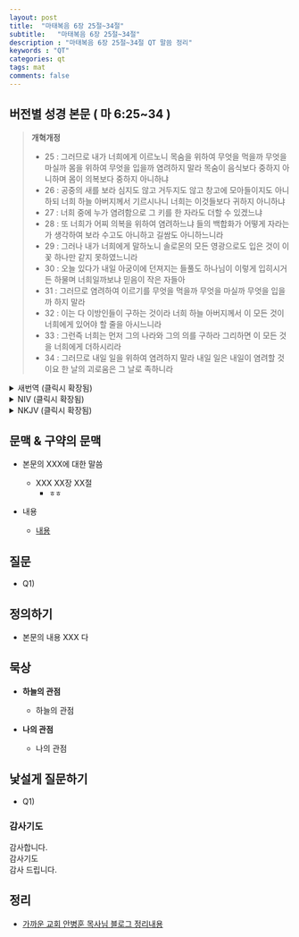 ```yaml
---
layout: post
title:  "마태복음 6장 25절~34절"
subtitle:   "마태복음 6장 25절~34절"
description : "마태복음 6장 25절~34절 QT 말씀 정리"
keywords : "QT"
categories: qt
tags: mat
comments: false
---
```


## 버전별 성경 본문 ( 마 6:25~34 )

> **개혁개정**
>* 25 : 그러므로 내가 너희에게 이르노니 목숨을 위하여 무엇을 먹을까 무엇을 마실까 몸을 위하여 무엇을 입을까 염려하지 말라 목숨이 음식보다 중하지 아니하며 몸이 의복보다 중하지 아니하냐
>* 26 : 공중의 새를 보라 심지도 않고 거두지도 않고 창고에 모아들이지도 아니하되 너희 하늘 아버지께서 기르시나니 너희는 이것들보다 귀하지 아니하냐
>* 27 : 너희 중에 누가 염려함으로 그 키를 한 자라도 더할 수 있겠느냐
>* 28 : 또 너희가 어찌 의복을 위하여 염려하느냐 들의 백합화가 어떻게 자라는가 생각하여 보라 수고도 아니하고 길쌈도 아니하느니라
>* 29 : 그러나 내가 너희에게 말하노니 솔로몬의 모든 영광으로도 입은 것이 이 꽃 하나만 같지 못하였느니라
>* 30 : 오늘 있다가 내일 아궁이에 던져지는 들풀도 하나님이 이렇게 입히시거든 하물며 너희일까보냐 믿음이 작은 자들아
>* 31 : 그러므로 염려하여 이르기를 무엇을 먹을까 무엇을 마실까 무엇을 입을까 하지 말라
>* 32 : 이는 다 이방인들이 구하는 것이라 너희 하늘 아버지께서 이 모든 것이 너희에게 있어야 할 줄을 아시느니라
>* 33 : 그런즉 너희는 먼저 그의 나라와 그의 의를 구하라 그리하면 이 모든 것을 너희에게 더하시리라
>* 34 : 그러므로 내일 일을 위하여 염려하지 말라 내일 일은 내일이 염려할 것이요 한 날의 괴로움은 그 날로 족하니라

<details>
<summary> 새번역 (클릭시 확장됨)</summary>
<div markdown="1">

>* 25 : "그러므로 내가 너희에게 말한다. 목숨을 부지하려고 무엇을 먹을까 또는 무엇을 마실까 걱정하지 말고, 몸을 감싸려고 무엇을 입을까 걱정하지 말아라. 목숨이 음식보다 소중하지 아니하냐? 몸이 옷보다 소중하지 아니하냐?
>* 26 : 공중의 새를 보아라. 씨를 뿌리지도 않고, 거두지도 않고, 곳간에 모아들이지도 않으나, 너희의 하늘 아버지께서 그것들을 먹이신다. 너희는 새보다 귀하지 아니하냐?
>* 27 : 너희 가운데서 누가, 걱정을 해서, 자기 수명을 한 순간인들 늘일 수 있느냐?
>* 28 : 어찌하여 너희는 옷 걱정을 하느냐? 들의 백합화가 어떻게 자라는가 살펴보아라. 수고도 하지 않고, 길쌈도 하지 않는다.
>* 29 : 그러나 내가 너희에게 말한다. 온갖 영화로 차려 입은 솔로몬도 이 꽃 하나와 같이 잘 입지는 못하였다.
>* 30 : 오늘 있다가 내일 아궁이에 들어갈 들풀도 하나님께서 이와 같이 입히시거든, 하물며 너희들을 입히시지 않겠느냐? 믿음이 적은 사람들아!
>* 31 : 그러므로 무엇을 먹을까, 무엇을 마실까, 무엇을 입을까, 하고 걱정하지 말아라.
>* 32 : 이 모든 것은 모두 이방사람들이 구하는 것이요, 너희의 하늘 아버지께서는, 이 모든 것이 너희에게 필요하다는 것을 아신다.
>* 33 : 너희는 먼저 하나님의 나라와 하나님의 의를 구하여라. 그리하면 이 모든 것을 너희에게 더하여 주실 것이다.
>* 34 : 그러므로 내일 일을 걱정하지 말아라. 내일 걱정은 내일이 맡아서 할 것이다. 한 날의 괴로움은 그 날에 겪는 것으로 족하다."
</div>
</details>

<details>
<summary> NIV (클릭시 확장됨)</summary>
<div markdown="1">

>* 25 : “Therefore I tell you, do not worry about your life, what you will eat or drink; or about your body, what you will wear. Is not life more than food, and the body more than clothes?
>* 26 : Look at the birds of the air; they do not sow or reap or store away in barns, and yet your heavenly Father feeds them. Are you not much more valuable than they?
>* 27 : Can any one of you by worrying add a single hour to your life ?
>* 28 : “And why do you worry about clothes? See how the flowers of the field grow. They do not labor or spin.
>* 29 : Yet I tell you that not even Solomon in all his splendor was dressed like one of these.
>* 30 : If that is how God clothes the grass of the field, which is here today and tomorrow is thrown into the fire, will he not much more clothe you—you of little faith?
>* 31 : So do not worry, saying, ‘What shall we eat?’ or ‘What shall we drink?’ or ‘What shall we wear?’
>* 32 : For the pagans run after all these things, and your heavenly Father knows that you need them.
>* 33 : But seek first his kingdom and his righteousness, and all these things will be given to you as well.
>* 34 : Therefore do not worry about tomorrow, for tomorrow will worry about itself. Each day has enough trouble of its own.
</div>
</details>

<details>
<summary> NKJV (클릭시 확장됨)</summary>
<div markdown="1">

>* 25 : “Therefore I say to you, do not worry about your life, what you will eat or what you will drink; nor about your body, what you will put on. Is not life more than food and the body more than clothing?
>* 26 : Look at the birds of the air, for they neither sow nor reap nor gather into barns; yet your heavenly Father feeds them. Are you not of more value than they?
>* 27 : Which of you by worrying can add one cubit to his stature?
>* 28 : “So why do you worry about clothing? Consider the lilies of the field, how they grow: they neither toil nor spin;
>* 29 : and yet I say to you that even Solomon in all his glory was not arrayed like one of these.
>* 30 : Now if God so clothes the grass of the field, which today is, and tomorrow is thrown into the oven, will He not much more clothe you, O you of little faith?
>* 31 : “Therefore do not worry, saying, ‘What shall we eat?’ or ‘What shall we drink?’ or ‘What shall we wear?’
>* 32 : For after all these things the Gentiles seek. For your heavenly Father knows that you need all these things.
>* 33 : But seek first the kingdom of God and His righteousness, and all these things shall be added to you.
>* 34 : Therefore do not worry about tomorrow, for tomorrow will worry about its own things. Sufficient for the day is its own trouble.
</div>
</details>

## 문맥 & 구약의 문맥 

* 본문의 XXX에 대한 말씀
    - XXX XX장 XX절
        * `ㅎㅎ` 

* 내용 
    - [내용](링크) 

## 질문

* Q1) 

## 정의하기

* 본문의 내용 XXX 다

## 묵상

* **하늘의 관점**  
    - 하늘의 관점
  
* **나의 관점**
    - 나의 관점

## 낯설게 질문하기

* Q1) 

### 감사기도

감사합니다.  
감사기도  
감사 드립니다.  

## 정리
* [가까운 교회 안병훈 목사님 블로그 정리내용](https://blog.naver.com/tolerance2018)


